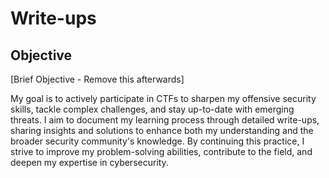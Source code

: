 # Write-ups

## Objective
[Brief Objective - Remove this afterwards]

My goal is to actively participate in CTFs to sharpen my offensive security skills, tackle complex challenges, and stay up-to-date with emerging threats. I aim to document my learning process through detailed write-ups, sharing insights and solutions to enhance both my understanding and the broader security community's knowledge. By continuing this practice, I strive to improve my problem-solving abilities, contribute to the field, and deepen my expertise in cybersecurity.
